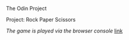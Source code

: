 The Odin Project

Project: Rock Paper Scissors

*The game is played via the browser console* [link](https://syeero7.github.io/TOP-project-rock-paper-scissors/)
